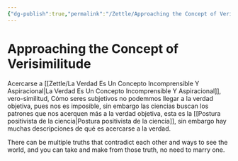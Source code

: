 ```yaml
---
{"dg-publish":true,"permalink":"/Zettle/Approaching the Concept of Verisimilitude/","title":"Approaching the Concept of Verisimilitude","created":"Thursday, 2023-08-31, 5:42:37 pm","updated":"Saturday, 2024-03-23, 3:02:41 am"}
---
```



# Approaching the Concept of Verisimilitude

Acercarse a [[Zettle/La Verdad Es Un Concepto Incomprensible Y Aspiracional\|La Verdad Es Un Concepto Incomprensible Y Aspiracional]], vero-similitud, Cómo seres subjetivos no podemmos llegar a la verdad objetiva, pues nos es imposible, sin embargo las ciencias buscan los patrones que nos acerquen más a la verdad objetiva, esta es la [[Postura positivista de la ciencia\|Postura positivista de la ciencia]], sin embargo hay muchas descripciones de qué es acercarse a la verdad.

There can be multiple truths that contradict each other and ways to see the world, and you can take and make from those truth, no need to marry one.
